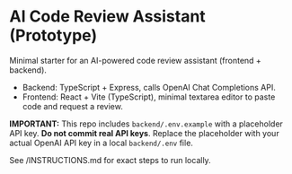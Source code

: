 # AI Code Review Assistant (Prototype)

Minimal starter for an AI-powered code review assistant (frontend + backend).
- Backend: TypeScript + Express, calls OpenAI Chat Completions API.
- Frontend: React + Vite (TypeScript), minimal textarea editor to paste code and request a review.

**IMPORTANT:** This repo includes `backend/.env.example` with a placeholder API key. **Do not commit real API keys**. Replace the placeholder with your actual OpenAI API key in a local `backend/.env` file.

See /INSTRUCTIONS.md for exact steps to run locally.
